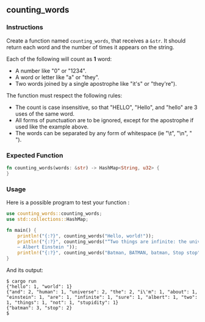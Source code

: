 ## counting_words

### Instructions

Create a function named `counting_words`, that receives a `&str`. It should return each word and the number of times it appears on the string.

Each of the following will count as **1** word:

- A number like "0" or "1234".
- A word or letter like "a" or "they".
- Two words joined by a single apostrophe like "it's" or "they're").

The function must respect the following rules:

- The count is case insensitive, so that "HELLO", "Hello", and "hello" are 3 uses of the same word.
- All forms of punctuation are to be ignored, except for the apostrophe if used like the example above.
- The words can be separated by any form of whitespace (ie "\t", "\n", " ").

### Expected Function

```rust
fn counting_words(words: &str) -> HashMap<String, u32> {
}
```

### Usage

Here is a possible program to test your function :

```rust
use counting_words::counting_words;
use std::collections::HashMap;

fn main() {
    println!("{:?}", counting_words("Hello, world!"));
    println!("{:?}", counting_words("“Two things are infinite: the universe and human stupidity; and I'm not sure about the universe.”
    ― Albert Einstein "));
    println!("{:?}", counting_words("Batman, BATMAN, batman, Stop stop"));
}
```

And its output:

```console
$ cargo run
{"hello": 1, "world": 1}
{"and": 2, "human": 1, "universe": 2, "the": 2, "i\'m": 1, "about": 1, "einstein": 1, "are": 1, "infinite": 1, "sure": 1, "albert": 1, "two": 1, "things": 1, "not": 1, "stupidity": 1}
{"batman": 3, "stop": 2}
$
```
